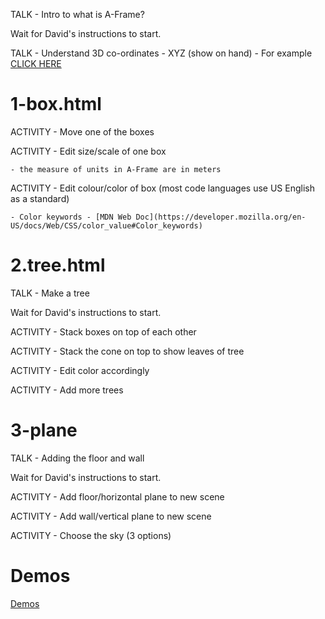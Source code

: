 TALK - Intro to what is A-Frame?

Wait for David's instructions to start.

TALK - Understand 3D co-ordinates
    - XYZ (show on hand)
    - For example [CLICK HERE](https://d2t1xqejof9utc.cloudfront.net/pictures/files/19711/medium.png?1367580819)

1-box.html
==========

ACTIVITY - Move one of the boxes

ACTIVITY - Edit size/scale of one box

    - the measure of units in A-Frame are in meters

ACTIVITY - Edit colour/color of box (most code languages use US English as a standard)

    - Color keywords - [MDN Web Doc](https://developer.mozilla.org/en-US/docs/Web/CSS/color_value#Color_keywords)

2.tree.html
===========

TALK - Make a tree

Wait for David's instructions to start.


ACTIVITY - Stack boxes on top of each other

ACTIVITY - Stack the cone on top to show leaves of tree

ACTIVITY - Edit color accordingly

ACTIVITY - Add more trees

3-plane
=======

TALK - Adding the floor and wall

Wait for David's instructions to start.


ACTIVITY - Add floor/horizontal plane to new scene

ACTIVITY - Add wall/vertical plane to new scene

ACTIVITY - Choose the sky (3 options)

Demos
=====

[Demos](demos.md)
